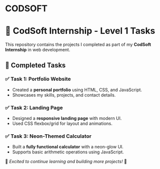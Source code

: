 # CODSOFT
# 🚀 CodSoft Internship - Level 1 Tasks  

This repository contains the projects I completed as part of my **CodSoft Internship** in web development.  

## 📌 Completed Tasks  

### ✅ Task 1: Portfolio Website  
- Created a **personal portfolio** using HTML, CSS, and JavaScript.  
- Showcases my skills, projects, and contact details.  

### ✅ Task 2: Landing Page  
- Designed a **responsive landing page** with modern UI.  
- Used CSS flexbox/grid for layout and animations.  

### ✅ Task 3: Neon-Themed Calculator  
- Built a **fully functional calculator** with a neon-glow UI.  
- Supports basic arithmetic operations using JavaScript.  


🌟 *Excited to continue learning and building more projects!* 🚀  
